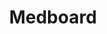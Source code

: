 ---
hackday: 09-cardiff
links:
  website: http://tinyurl.com/medboard-nhs
summary: Medical students in hospital can often find themselves without any formal
  teaching arranged. Although informal teaching may be taking place throughout the
  hospital, students are often unaware of where this is happening. Medboard connects
  healthcare professionals who want to teach and students who want to learn. Sessions
  are added by healthcare professionals about an event that is happening in the near
  future. This is added to a real-time database of learning opportunities which students
  can access. Students who are keen to attend then have the option of signing up to
  attend a particular session.
team:
- '@bsharif'
- '@yos_ms'
title: Medboard
---
